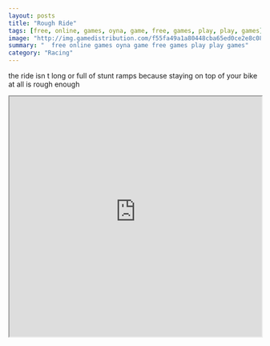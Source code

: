 ```yaml
---
layout: posts
title: "Rough Ride"
tags: [free, online, games, oyna, game, free, games, play, play, games]
image: "http://img.gamedistribution.com/f55fa49a1a80448cba65ed0ce2e8c088.jpg"
summary: "  free online games oyna game free games play play games"
category: "Racing"
---
```


the ride isn t long or full of stunt ramps because staying on top of your bike at all is rough enough

<iframe width="100%" height="480px;" src="http://flash.gamedistribution.com?game=f55fa49a1a80448cba65ed0ce2e8c088"></iframe>